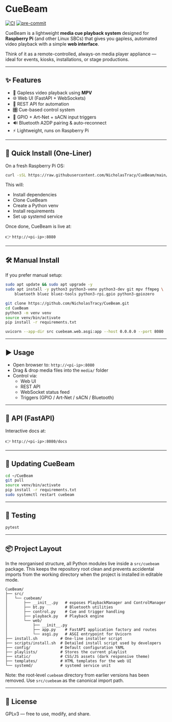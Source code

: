 # CueBeam

[![CI](https://github.com/NicholasTracy/CueBeam/actions/workflows/python-app.yml/badge.svg)](https://github.com/NicholasTracy/CueBeam/actions/workflows/python-app.yml)
[![pre-commit](https://github.com/NicholasTracy/CueBeam/actions/workflows/pre-commit.yml/badge.svg)](https://github.com/NicholasTracy/CueBeam/actions/workflows/pre-commit.yml)

CueBeam is a lightweight **media cue playback system** designed for **Raspberry Pi** (and other Linux SBCs) that gives you gapless, automated video playback with a simple **web interface**.

Think of it as a remote-controlled, always-on media player appliance — ideal for events, kiosks, installations, or stage productions.

---

## ✨ Features

- 🎥 Gapless video playback using **MPV**
- 🌐 Web UI (FastAPI + WebSockets)
- 📡 REST API for automation
- 🎛️ Cue-based control system
- 🔌 GPIO + Art-Net + sACN input triggers
- 🔊 Bluetooth A2DP pairing & auto-reconnect
- ⚡ Lightweight, runs on Raspberry Pi

---

## 🚀 Quick Install (One-Liner)

On a fresh Raspberry Pi OS:

```bash
curl -sSL https://raw.githubusercontent.com/NicholasTracy/CueBeam/main/install.sh | bash
```

This will:
- Install dependencies
- Clone CueBeam
- Create a Python venv
- Install requirements
- Set up systemd service

Once done, CueBeam is live at:

👉 `http://<pi-ip>:8080`

---

## 🛠 Manual Install

If you prefer manual setup:

```bash
sudo apt update && sudo apt upgrade -y
sudo apt install -y python3 python3-venv python3-dev git mpv ffmpeg \
    bluetooth bluez bluez-tools python3-rpi.gpio python3-gpiozero

git clone https://github.com/NicholasTracy/CueBeam.git
cd CueBeam
python3 -m venv venv
source venv/bin/activate
pip install -r requirements.txt

uvicorn --app-dir src cuebeam.web.asgi:app --host 0.0.0.0 --port 8080
```

---

## ▶️ Usage

- Open browser to: `http://<pi-ip>:8080`
- Drag & drop media files into the `media/` folder
- Control via:
  - Web UI
  - REST API
  - WebSocket status feed
  - Triggers (GPIO / Art-Net / sACN / Bluetooth)

---

## 📡 API (FastAPI)

Interactive docs at:

👉 `http://<pi-ip>:8080/docs`

---

## 🔄 Updating CueBeam

```bash
cd ~/CueBeam
git pull
source venv/bin/activate
pip install -r requirements.txt
sudo systemctl restart cuebeam
```

---

## 🧪 Testing

```bash
pytest
```

---

## 📦 Project Layout

In the reorganised structure, all Python modules live inside a
`src/cuebeam` package.  This keeps the repository root clean and
prevents accidental imports from the working directory when the
project is installed in editable mode.

```
CueBeam/
├── src/
│   └── cuebeam/
│       ├── __init__.py   # exposes PlaybackManager and ControlManager
│       ├── bt.py         # Bluetooth utilities
│       ├── control.py    # Cue and trigger handling
│       ├── playback.py   # Playback engine
│       └── web/
│           ├── __init__.py
│           ├── app.py    # FastAPI application factory and routes
│           └── asgi.py   # ASGI entrypoint for Uvicorn
├── install.sh          # One‑line installer script
├── scripts/install.sh  # Detailed install script used by developers
├── config/             # Default configuration YAML
├── playlists/          # Stores the current playlist
├── static/             # CSS/JS assets (dark responsive theme)
├── templates/          # HTML templates for the web UI
└── systemd/            # systemd service unit
```

Note: the root‑level `cuebeam` directory from earlier versions has
been removed.  Use `src/cuebeam` as the canonical import path.

---

## 📝 License

GPLv3 — free to use, modify, and share.
